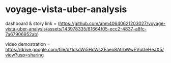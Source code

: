 # voyage-vista-uber-analysis

dashboard & story link = (https://github.com/anm40640621203027/voyage-vista-uber-analysis/assets/143978335/81664f05-ecc2-4837-a8fc-7a67906952ab)

video demostration = https://drive.google.com/file/d/1dsoWi5HcWsXEaeo8AtrbWwEVuGeHeJX5/view?usp=sharing
